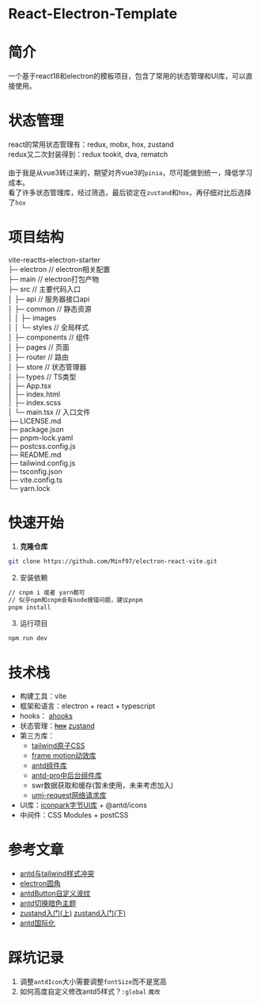 # React-Electron-Template

# 简介

一个基于react18和electron的模板项目，包含了常用的状态管理和UI库，可以直接使用。

# 状态管理

react的常用状态管理有：redux, mobx, hox, zustand <br/>
redux又二次封装得到：redux tookit, dva, rematch <br/>
<br/>
由于我是从vue3转过来的，期望对齐vue3的`pinia`，尽可能做到统一，降低学习成本。<br/>
看了许多状态管理库，经过筛选，最后锁定在`zustand`和`hox`，再仔细对比后选择了`hox`

# 项目结构
vite-reactts-electron-starter  
├─ electron    //          electron相关配置<br/>
├─ main                 // electron打包产物<br/>
├─ src                         // 主要代码入口<br/>
│  ├─ api                 // 服务器接口api<br/>
│  ├─ common                    // 静态资源<br/>
│  │  ├─ images  
│  │  └─ styles                // 全局样式<br/>
│  ├─ components                 // 组件<br/>
│  ├─ pages                     // 页面    <br/>
│  ├─ router                  // 路由<br/>
│  ├─ store                   // 状态管理器<br/>
│  ├─ types                  // TS类型  <br/>
│  ├─ App.tsx                 
│  ├─ index.html               
│  ├─ index.scss               
│  └─ main.tsx               // 入口文件  
├─ LICENSE.md                  
├─ package.json                
├─ pnpm-lock.yaml              
├─ postcss.config.js           
├─ README.md                   
├─ tailwind.config.js          
├─ tsconfig.json               
├─ vite.config.ts              
└─ yarn.lock                   

# 快速开始
1. **克隆仓库**
```bash
git clone https://github.com/Minf97/electron-react-vite.git
```
2. 安装依赖
```bash
// cnpm i 或者 yarn都可
// 似乎npm和cnpm会有node报错问题，建议pnpm
pnpm install
```
3. 运行项目
```bash
npm run dev
```


# 技术栈

- 构建工具：vite
- 框架和语言：electron + react + typescript
- hooks： [ahooks](https://ahooks.js.org/zh-CN/)
- 状态管理：~~[hox](https://hox.js.org/zh/guide/quick-start)~~ [zustand](https://docs.pmnd.rs/zustand/getting-started/introduction)
- 第三方库：
  - [tailwind原子CSS](https://tailwindcss.com/)
  - [frame motion动效库](https://www.framer.com/motion/)
  - [antd组件库](https://ant-design.antgroup.com/index-cn)
  - [antd-pro中后台组件库](https://procomponents.ant.design/)
  - swr数据获取和缓存(暂未使用，未来考虑加入)
  - [umi-request网络请求库](https://github.com/umijs/umi-request/blob/master/README_zh-CN.md)
- UI库：[iconpark字节UI库](https://bytedance.larkoffice.com/wiki/wikcnrOVHCJQ4V3a7mDvmLjrePf) + @antd/icons
- 中间件：CSS Modules + postCSS

# 参考文章

- [antd与tailwind样式冲突](https://kong.vision/react/antd%E4%B8%8Etailwindcss%E6%A0%B7%E5%BC%8F%E5%86%B2%E7%AA%81/)
- [electron圆角](https://www.jianshu.com/p/c4bb54f4962c)
- [antdButton自定义波纹](https://ant-design.antgroup.com/components/config-provider-cn#config-provider-demo-wave)
- [antd切换暗色主题](https://github.com/ant-design/ant-design/discussions/46917)
- [zustand入门(上)](https://juejin.cn/post/7177216308843380797?searchId=202401101048001D1890ABA4F37EF88767)  [zustand入门(下)](https://juejin.cn/post/7182462103297458236?searchId=202401101048001D1890ABA4F37EF88767)
- [antd国际化](https://pro.ant.design/zh-CN/docs/i18n/)

# 踩坑记录
1. 调整`antdIcon`大小需要调整`fontSize`而不是宽高
2. 如何高度自定义修改antd5样式？`:global` `魔改`